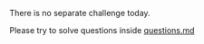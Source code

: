 There is no separate challenge today.

Please try to solve questions inside [questions.md](questions.md)